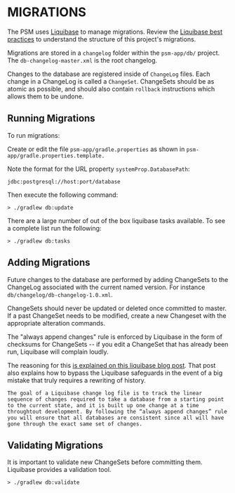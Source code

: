 # MIGRATIONS
The PSM uses [Liquibase](http://liquibase.org/) to manage migrations. Review the [Liquibase best practices](http://www.liquibase.org/bestpractices.html) to understand the structure of this project's migrations.

Migrations are stored in a `changelog` folder within the `psm-app/db/` project.  The `db-changelog-master.xml` is the root changelog.

Changes to the database are registered inside of `ChangeLog` files. Each change in a ChangeLog is called a `ChangeSet`. ChangeSets should be as atomic as possible, and should also contain `rollback` instructions which allows them to be undone.

## Running Migrations
To run migrations:

Create or edit the file `psm-app/gradle.properties` as shown in
`psm-app/gradle.properties.template.`

Note the format for the URL property `systemProp.DatabasePath`:

```
jdbc:postgresql://host:port/database
```
Then execute the following command:

```shell
> ./gradlew db:update
```

There are a large number of out of the box liquibase tasks available. To see a complete list run the following:

```shell
> ./gradlew db:tasks
```

## Adding Migrations

Future changes to the database are performed by adding ChangeSets to the ChangeLog associated with the current named version.  For instance `db/changelog/db-changelog-1.0.xml`.

ChangeSets should never be updated or deleted once committed to master.  If a past ChangeSet needs to be modified, create a new Changeset with the appropriate alteration commands.

The "always append changes" rule is enforced by Liquibase in the form of checksums for ChangeSets -- if you edit a ChangeSet that has already been run, Liquibase will complain loudly.

The reasoning for this [is explained on this liquibase blog post](http://www.liquibase.org/2008/10/dealing-with-changing-changesets.html).  That post also explains how to bypass the Liquibase safeguards in the event of a big mistake that truly requires a rewriting of history.

```
The goal of a Liquibase change log file is to track the linear sequence of changes required to take a database from a starting point to the current state, and it is built up one change at a time throughtout development. By following the “always append changes” rule you will ensure that all databases are consistent since all will have gone through the exact same set of changes.
```

## Validating Migrations

It is important to validate new ChangeSets before committing them.  Liquibase provides a validation tool.

```shell
> ./gradlew db:validate
```
